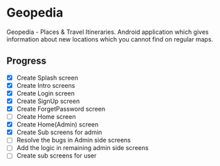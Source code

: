 # Geopedia
Geopedia - Places &amp; Travel Itineraries. Android application which gives information about new locations which you cannot find on regular maps.

## Progress

- [x]  Create Splash screen
- [x]  Create Intro screens
- [x] Create Login screen
- [x] Create SignUp screen
- [x] Create ForgetPassword screen
- [ ] Create Home screen
- [x] Create Home(Admin) screen
- [x] Create Sub screens for admin
- [ ] Resolve the bugs in Admin side screens
- [ ] Add the logic in remaining admin side screens
- [ ] Create sub screens for user
